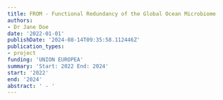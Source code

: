 ```yaml
---
title: FROM - Functional Redundancy of the Global Ocean Microbiome
authors:
- Dr Jane Doe
date: '2022-01-01'
publishDate: '2024-08-14T09:35:58.112446Z'
publication_types:
- project
funding: 'UNION EUROPEA'
summary: 'Start: 2022 End: 2024'
start: '2022'
end: '2024'
abstract: ' - '
---
```

